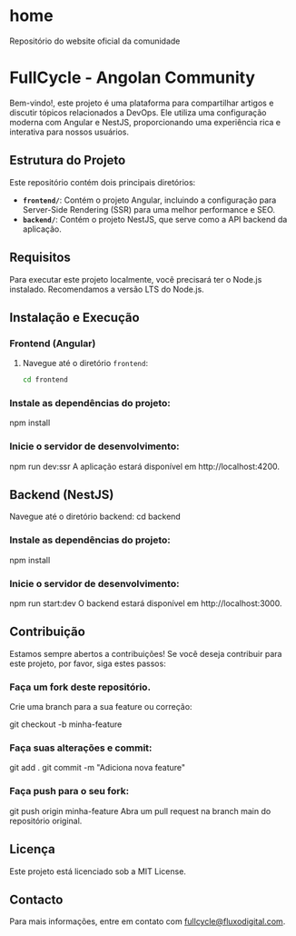 # home
Repositório do website oficial da comunidade
# FullCycle - Angolan Community

Bem-vindo!, este projeto é uma plataforma para compartilhar artigos e discutir tópicos relacionados a DevOps. Ele utiliza uma configuração moderna com Angular e NestJS, proporcionando uma experiência rica e interativa para nossos usuários.

## Estrutura do Projeto

Este repositório contém dois principais diretórios:

- **`frontend/`**: Contém o projeto Angular, incluindo a configuração para Server-Side Rendering (SSR) para uma melhor performance e SEO.
- **`backend/`**: Contém o projeto NestJS, que serve como a API backend da aplicação.

## Requisitos

Para executar este projeto localmente, você precisará ter o Node.js instalado. Recomendamos a versão LTS do Node.js.

## Instalação e Execução

### Frontend (Angular)

1. Navegue até o diretório `frontend`:
   ```bash
   cd frontend

### Instale as dependências do projeto:

npm install

### Inicie o servidor de desenvolvimento:

npm run dev:ssr
A aplicação estará disponível em http://localhost:4200.

## Backend (NestJS)

Navegue até o diretório backend:
cd backend

### Instale as dependências do projeto:

npm install

### Inicie o servidor de desenvolvimento:
npm run start:dev
O backend estará disponível em http://localhost:3000.

## Contribuição
Estamos sempre abertos a contribuições! Se você deseja contribuir para este projeto, por favor, siga estes passos:

### Faça um fork deste repositório.
Crie uma branch para a sua feature ou correção:

git checkout -b minha-feature

### Faça suas alterações e commit:

git add .
git commit -m "Adiciona nova feature"

### Faça push para o seu fork:

git push origin minha-feature
Abra um pull request na branch main do repositório original.

## Licença
Este projeto está licenciado sob a MIT License.

## Contacto
Para mais informações, entre em contato com fullcycle@fluxodigital.com.